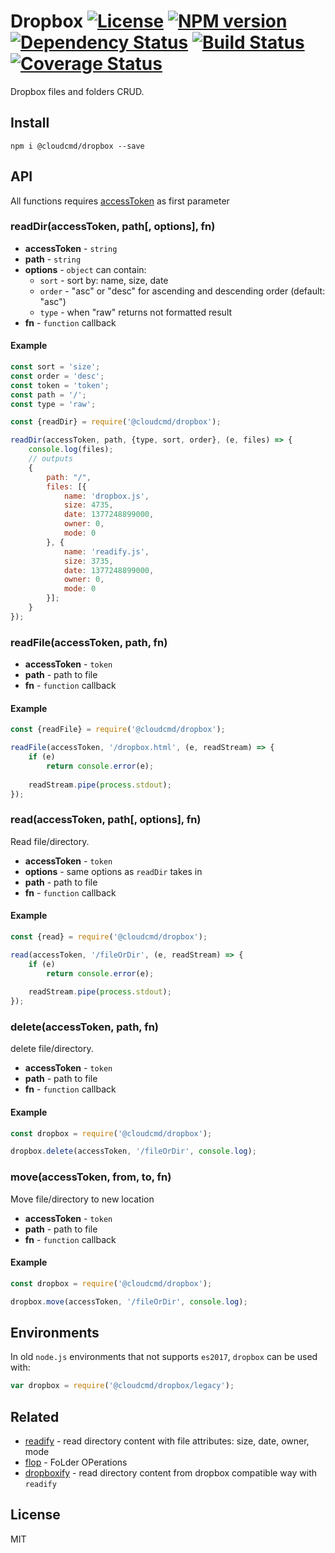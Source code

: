 # Dropbox [![License][LicenseIMGURL]][LicenseURL] [![NPM version][NPMIMGURL]][NPMURL] [![Dependency Status][DependencyStatusIMGURL]][DependencyStatusURL] [![Build Status][BuildStatusIMGURL]][BuildStatusURL] [![Coverage Status][CoverageIMGURL]][CoverageURL]

[NPMIMGURL]:                https://img.shields.io/npm/v/@cloudcmd/dropbox.svg?style=flat
[BuildStatusIMGURL]:        https://img.shields.io/travis/cloudcmd/dropbox/master.svg?style=flat
[DependencyStatusIMGURL]:   https://img.shields.io/gemnasium/cloudcmd/dropbox.svg?style=flat
[LicenseIMGURL]:            https://img.shields.io/badge/license-MIT-317BF9.svg?style=flat
[NPMURL]:                   https://npmjs.org/package/@cloudcmd/dropbox "npm"
[BuildStatusURL]:           https://travis-ci.org/cloudcmd/dropbox  "Build Status"
[DependencyStatusURL]:      https://gemnasium.com/cloudcmd/dropbox "Dependency Status"
[LicenseURL]:               https://tldrlegal.com/license/mit-license "MIT License"

[CoverageURL]:              https://coveralls.io/github/cloudcmd/dropbox?branch=master
[CoverageIMGURL]:           https://coveralls.io/repos/cloudcmd/dropbox/badge.svg?branch=master&service=github

Dropbox files and folders CRUD.

## Install

```
npm i @cloudcmd/dropbox --save
```

## API

All functions requires [accessToken](https://blogs.dropbox.com/developers/2014/05/generate-an-access-token-for-your-own-account/) as first parameter

### readDir(accessToken, path[, options], fn)

- **accessToken** - `string`
- **path** - `string`
- **options** - `object` can contain:
  - `sort` - sort by: name, size, date
  - `order` - "asc" or "desc" for ascending and descending order (default: "asc")
  - `type` - when "raw" returns not formatted result
- **fn** - `function` callback

#### Example

```js
const sort = 'size';
const order = 'desc';
const token = 'token';
const path = '/';
const type = 'raw';

const {readDir} = require('@cloudcmd/dropbox');

readDir(accessToken, path, {type, sort, order}, (e, files) => {
    console.log(files);
    // outputs
    {
        path: "/",
        files: [{
            name: 'dropbox.js',
            size: 4735,
            date: 1377248899000,
            owner: 0,
            mode: 0
        }, {
            name: 'readify.js',
            size: 3735,
            date: 1377248899000,
            owner: 0,
            mode: 0
        }];
    }
});
```

### readFile(accessToken, path, fn)

- **accessToken** - `token`
- **path** - path to file
- **fn** - `function` callback

#### Example

```js
const {readFile} = require('@cloudcmd/dropbox');

readFile(accessToken, '/dropbox.html', (e, readStream) => {
    if (e)
        return console.error(e);
    
    readStream.pipe(process.stdout);
});
```

### read(accessToken, path[, options], fn)

Read file/directory.

- **accessToken** - `token`
- **options** - same options as `readDir` takes in
- **path** - path to file
- **fn** - `function` callback

#### Example

```js
const {read} = require('@cloudcmd/dropbox');

read(accessToken, '/fileOrDir', (e, readStream) => {
    if (e)
        return console.error(e);
    
    readStream.pipe(process.stdout);
});
```

### delete(accessToken, path, fn)

delete file/directory.

- **accessToken** - `token`
- **path** - path to file
- **fn** - `function` callback

#### Example

```js
const dropbox = require('@cloudcmd/dropbox');

dropbox.delete(accessToken, '/fileOrDir', console.log);
```

### move(accessToken, from, to, fn)

Move file/directory to new location

- **accessToken** - `token`
- **path** - path to file
- **fn** - `function` callback

#### Example

```js
const dropbox = require('@cloudcmd/dropbox');

dropbox.move(accessToken, '/fileOrDir', console.log);
```

## Environments

In old `node.js` environments that not supports `es2017`, `dropbox` can be used with:

```js
var dropbox = require('@cloudcmd/dropbox/legacy');
```

## Related

- [readify](https://github.com/coderaiser/readify "readify") - read directory content with file attributes: size, date, owner, mode
- [flop](https://github.com/coderaiser/flop "flop") - FoLder OPerations
- [dropboxify](https://github.com/coderaiser/dropboxify "dropboxify") - read directory content from dropbox compatible way with `readify`

## License

MIT

